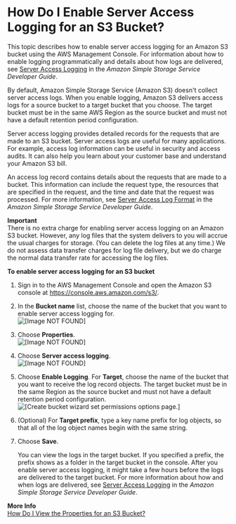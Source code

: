 # How Do I Enable Server Access Logging for an S3 Bucket?<a name="server-access-logging"></a>

This topic describes how to enable server access logging for an Amazon S3 bucket using the AWS Management Console\. For information about how to enable logging programmatically and details about how logs are delivered, see [Server Access Logging](https://docs.aws.amazon.com/AmazonS3/latest/dev/ServerLogs.html) in the *Amazon Simple Storage Service Developer Guide*\.

By default, Amazon Simple Storage Service \(Amazon S3\) doesn't collect server access logs\. When you enable logging, Amazon S3 delivers access logs for a source bucket to a target bucket that you choose\. The target bucket must be in the same AWS Region as the source bucket and must not have a default retention period configuration\. 

Server access logging provides detailed records for the requests that are made to an S3 bucket\. Server access logs are useful for many applications\. For example, access log information can be useful in security and access audits\. It can also help you learn about your customer base and understand your Amazon S3 bill\. 

An access log record contains details about the requests that are made to a bucket\. This information can include the request type, the resources that are specified in the request, and the time and date that the request was processed\. For more information, see [Server Access Log Format](https://docs.aws.amazon.com/AmazonS3/latest/dev/LogFormat.html) in the *Amazon Simple Storage Service Developer Guide*\.

**Important**  
There is no extra charge for enabling server access logging on an Amazon S3 bucket\. However, any log files that the system delivers to you will accrue the usual charges for storage\. \(You can delete the log files at any time\.\) We do not assess data transfer charges for log file delivery, but we do charge the normal data transfer rate for accessing the log files\.

**To enable server access logging for an S3 bucket**

1. Sign in to the AWS Management Console and open the Amazon S3 console at [https://console\.aws\.amazon\.com/s3/](https://console.aws.amazon.com/s3/)\.

1. In the **Bucket name** list, choose the name of the bucket that you want to enable server access logging for\.  
![\[Image NOT FOUND\]](http://docs.aws.amazon.com/AmazonS3/latest/user-guide/images/choose-bucket-name.png)

1. Choose **Properties**\.  
![\[Image NOT FOUND\]](http://docs.aws.amazon.com/AmazonS3/latest/user-guide/images/choose-properties-tab.png)

1. Choose **Server access logging**\.  
![\[Image NOT FOUND\]](http://docs.aws.amazon.com/AmazonS3/latest/user-guide/images/bucket-logging-box.png)

1. Choose **Enable Logging**\. For **Target**, choose the name of the bucket that you want to receive the log record objects\.  The target bucket must be in the same Region as the source bucket and must not have a default retention period configuration\.  
![\[Create bucket wizard set permissions options page.\]](http://docs.aws.amazon.com/AmazonS3/latest/user-guide/images/enable-bucket-logging.png)

1. \(Optional\) For **Target prefix**, type a key name prefix for log objects, so that all of the log object names begin with the same string\.

1. Choose **Save**\.

   You can view the logs in the target bucket\. If you specified a prefix, the prefix shows as a folder in the target bucket in the console\. After you enable server access logging, it might take a few hours before the logs are delivered to the target bucket\. For more information about how and when logs are delivered, see [Server Access Logging](https://docs.aws.amazon.com/AmazonS3/latest/dev/ServerLogs.html) in the *Amazon Simple Storage Service Developer Guide*\.

**More Info**  
 [How Do I View the Properties for an S3 Bucket?](view-bucket-properties.md)
